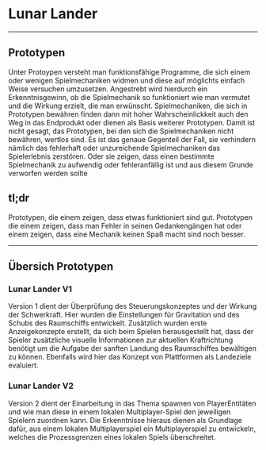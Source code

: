 # Lunar Lander
---
## Prototypen
Unter Protoypen versteht man funktionsfähige Programme, die sich einem oder wenigen Spielmechaniken widmen und diese auf möglichts einfach Weise versuchen umzusetzen. Angestrebt wird hierdurch ein Erkenntnisgewinn, ob die Spielmechanik so funktioniert wie man vermutet und die Wirkung erzielt, die man erwünscht.
Spielmechaniken, die sich in Prototypen bewähren finden dann mit hoher Wahrscheinlickkeit auch den Weg in das Endprodukt oder dienen als Basis weiterer Prototypen.
Damit ist nicht gesagt, das Prototypen, bei den sich die Spielmechaniken nicht bewähren, wertlos sind. Es ist das genaue Gegenteil der Fall, sie verhindern nämlich das fehlerhaft oder unzureichende Spielmechaniken das Spielerlebnis zerstören. Oder sie zeigen, dass einen bestimmte Spielmechanik zu aufwendig oder fehleranfällig ist und aus diesem Grunde verworfen werden sollte

## tl;dr
Prototypen, die einem zeigen, dass etwas funktioniert sind gut. Prototypen die einem zeigen, dass man Fehler in seinen Gedankengängen hat oder einem zeigen, dass eine Mechanik keinen Spaß macht sind noch besser.

---
## Übersich Prototypen

### Lunar Lander V1
Version 1 dient der Überprüfung des Steuerungskonzeptes und der Wirkung der Schwerkraft. Hier wurden die Einstellungen für Gravitation und des Schubs des Raumschiffs entwickelt. Zusätzlich wurden erste Anzeigekonzepte erstellt, da sich beim Spielen herausgestellt hat, dass der Spieler zusätzliche visuelle Informationen zur aktuellen Kraftrichtung benötigt um die Aufgabe der sanften Landung des Raumschiffes bewältigen zu können.
Ebenfalls wird hier das Konzept von Plattformen als Landeziele evaluiert.

### Lunar Lander V2
Version 2 dient der Einarbeitung in das Thema spawnen von PlayerEntitäten und wie man diese in einem lokalen Multiplayer-Spiel den jeweiligen Spielern zuordnen kann. Die Erkenntnisse hieraus dienen als Grundlage dafür, aus einem lokalen Multiplayerspiel ein Multiplayerspiel zu entwickeln, welches die Prozessgrenzen eines lokalen Spiels überschreitet.

